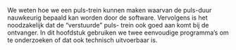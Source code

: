 We weten hoe we een puls-trein kunnen maken waarvan 
de puls-duur nauwkeurig bepaald kan worden door de software. 
Vervolgens is het noodzakelijk dat de “verstuurde” puls-
trein ook goed aan komt bij de ontvanger. In dit hoofdstuk 
gebruiken we twee eenvoudige programma’s om te onderzoeken 
of dat ook technisch uitvoerbaar is.
